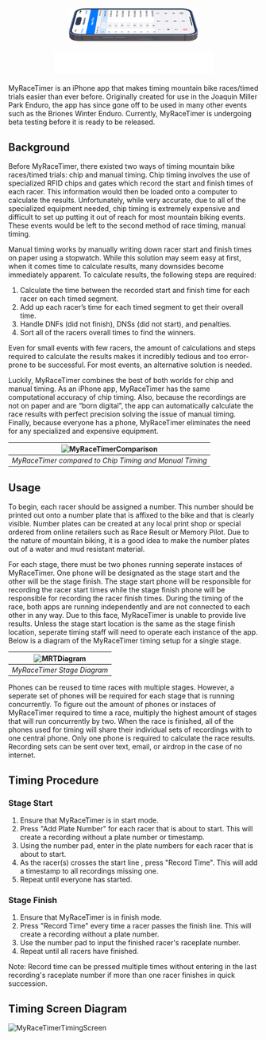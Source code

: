 <div align="center">
    <picture>
        <img alt="mockup" src="./READMEImages/MRTMockup.png" width="260">
    </picture>
    <br>
    <br>
    <picture>
        <source media="(prefers-color-scheme: dark)" srcset="./READMEImages/MRTLogoWhite.png">
        <source media="(prefers-color-scheme: light)" srcset="./READMEImages/MRTLogo.png">
        <img alt="Logo" src="./READMEImages/MRTLogoWhite.png" width="320">
    </picture>
</div>
<br>
MyRaceTimer is an iPhone app that makes timing mountain bike races/timed trials easier than ever before. Originally created for use in the Joaquin Miller Park Enduro, the app has since gone off to be used in many other events such as the Briones Winter Enduro. Currently, MyRaceTimer is undergoing beta testing before it is ready to be released.

## Background 
Before MyRaceTimer, there existed two ways of timing mountain bike races/timed trials: chip and manual timing. Chip timing involves the use of specialized RFID chips and gates which record the start and finish times of each racer. This information would then be loaded onto a computer to calculate the results. Unfortunately, while very accurate, due to all of the specialized equipment needed, chip timing is extremely expensive and difficult to set up putting it out of reach for most mountain biking events. These events would be left to the second method of race timing, manual timing. 

Manual timing works by manually writing down racer start and finish times on paper using a stopwatch. While this solution may seem easy at first, when it comes time to calculate results, many downsides become immediately apparent. To calculate results, the following steps are required:

1. Calculate the time between the recorded start and finish time for each racer on each timed segment.
2. Add up each racer’s time for each timed segment to get their overall time.
3. Handle DNFs (did not finish), DNSs (did not start), and penalties.
4. Sort all of the racers overall times to find the winners.

Even for small events with few racers, the amount of calculations and steps required to calculate the results makes it incredibly tedious and too error-prone to be successful. For most events, an alternative solution is needed.

Luckily, MyRaceTimer combines the best of both worlds for chip and manual timing. As an iPhone app, MyRaceTimer has the same computational accuracy of chip timing. Also, because the recordings are not on paper and are “born digital”, the app can automatically calculate the race results with perfect precision solving the issue of manual timing. Finally, because everyone has a phone, MyRaceTimer eliminates the need for any specialized and expensive equipment. 

| ![MyRaceTimerComparison](https://github.com/nikodittmar/MyRaceTimer/assets/77522904/e387303e-b043-4a3a-915d-3277dda2a8d2) | 
|:--:| 
| *MyRaceTimer compared to Chip Timing and Manual Timing* |

## Usage
To begin, each racer should be assigned a number. This number should be printed out onto a number plate that is affixed to the bike and that is clearly visible. Number plates can be created at any local print shop or special ordered from online retailers such as Race Result or Memory Pilot. Due to the nature of mountain biking, it is a good idea to make the number plates out of a water and mud resistant material.

For each stage, there must be two phones running seperate instaces of MyRaceTimer. One phone will be designated as the stage start and the other will be the stage finish. The stage start phone will be responsible for recording the racer start times while the stage finish phone will be responsible for recording the racer finish times. During the timing of the race, both apps are running independently and are not connected to each other in any way. Due to this face, MyRaceTimer is unable to provide live results. Unless the stage start location is the same as the stage finish location, seperate timing staff will need to operate each instance of the app. Below is a diagram of the MyRaceTimer timing setup for a single stage. 

| ![MRTDiagram](https://github.com/nikodittmar/MyRaceTimer/assets/77522904/c820cf90-0455-4c1f-94f0-841387f6654b) | 
|:--:| 
| *MyRaceTimer Stage Diagram* |

Phones can be reused to time races with multiple stages. However, a seperate set of phones will be required for each stage that is running concurrently. To figure out the amount of phones or instaces of MyRaceTimer required to time a race, multiply the highest amount of stages that will run concurrently by two. When the race is finished, all of the phones used for timing will share their individual sets of recordings with to one central phone. Only one phone is required to calculate the race results. Recording sets can be sent over text, email, or airdrop in the case of no internet.  

## Timing Procedure

### Stage Start
1. Ensure that MyRaceTimer is in start mode.
2. Press "Add Plate Number" for each racer that is about to start. This will create a recording without a plate number or timestamp.
3. Using the number pad, enter in the plate numbers for each racer that is about to start.
4. As the racer(s) crosses the start line , press "Record Time". This will add a timestamp to all recordings missing one.
5. Repeat until everyone has started.

### Stage Finish
1. Ensure that MyRaceTimer is in finish mode.
2. Press "Record Time" every time a racer passes the finish line. This will create a recording without a plate number.
3. Use the number pad to input the finished racer's raceplate number.
4. Repeat until all racers have finished.

Note: Record time can be pressed multiple times without entering in the last recording's raceplate number if more than one racer finishes in quick succession.

## Timing Screen Diagram

![MyRaceTimerTimingScreen](https://github.com/nikodittmar/MyRaceTimer/assets/77522904/36e50a46-dcb3-40c1-b587-357a1e8d5ba9)
